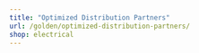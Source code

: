 ```yaml
---
title: "Optimized Distribution Partners"
url: /golden/optimized-distribution-partners/
shop: electrical
---
```

